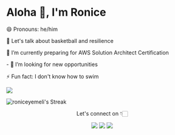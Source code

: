 <h1 align="left">Aloha 👋, I'm Ronice</h1>


<p align='left'>😄 Pronouns: he/him</p>
<p align='left'>💬 Let's talk about basketball and  resilience</p>
<p align='left'> 🔭 I’m currently preparing for AWS Solution Architect Certification </p>
<p align='left'> - 👯 I’m looking for new opportunities </p>
<p align='left'>⚡ Fun fact: I don't know how to swim </p>


<img src="https://github-readme-activity-graph.vercel.app/graph?username=roniceyemeli&custom_title=Contributions&hide_border=true&theme=react">


 ![roniceyemeli's Streak](https://github-readme-streak-stats.herokuapp.com/?user=roniceyemeli&theme=vue-dark&hide_border=true)


<p align="center" > Let's connect on 👇🏻 </p>
   
<p align="center">
  <a href="https://www.linkedin.com/in/roniceyemeli/"><img src="https://img.shields.io/badge/LinkedIn-0077B5?style=for-the-badge&logo=linkedin&logoColor=white"></a> 
  <a href="https://twitter.com/roniceyemeli"><img src="https://img.shields.io/badge/Twitter-1DA1F2?style=for-the-badge&logo=twitter&logoColor=white"></a>
  <a href="mailto:roniceyemeli@gmail.com"><img src="https://img.shields.io/badge/mail-EA4335?style=for-the-badge&logo=gmail&logoColor=white"></a>
</p>
